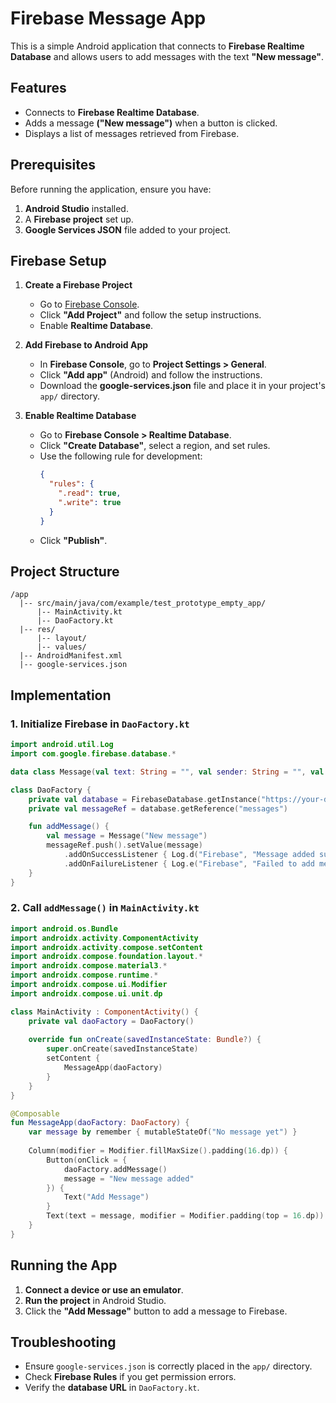 # Firebase Message App

This is a simple Android application that connects to **Firebase Realtime Database** and allows users to add messages with the text **"New message"**.

## Features
- Connects to **Firebase Realtime Database**.
- Adds a message **("New message")** when a button is clicked.
- Displays a list of messages retrieved from Firebase.

## Prerequisites
Before running the application, ensure you have:
1. **Android Studio** installed.
2. A **Firebase project** set up.
3. **Google Services JSON** file added to your project.

## Firebase Setup
1. **Create a Firebase Project**
    - Go to [Firebase Console](https://console.firebase.google.com/).
    - Click **"Add Project"** and follow the setup instructions.
    - Enable **Realtime Database**.

2. **Add Firebase to Android App**
    - In **Firebase Console**, go to **Project Settings > General**.
    - Click **"Add app"** (Android) and follow the instructions.
    - Download the **google-services.json** file and place it in your project's `app/` directory.

3. **Enable Realtime Database**
    - Go to **Firebase Console > Realtime Database**.
    - Click **"Create Database"**, select a region, and set rules.
    - Use the following rule for development:
      ```json
      {
        "rules": {
          ".read": true,
          ".write": true
        }
      }
      ```
    - Click **"Publish"**.

## Project Structure
```
/app
  |-- src/main/java/com/example/test_prototype_empty_app/
      |-- MainActivity.kt
      |-- DaoFactory.kt
  |-- res/
      |-- layout/
      |-- values/
  |-- AndroidManifest.xml
  |-- google-services.json
```

## Implementation

### **1. Initialize Firebase in `DaoFactory.kt`**
```kotlin
import android.util.Log
import com.google.firebase.database.*

data class Message(val text: String = "", val sender: String = "", val timestamp: Long = System.currentTimeMillis())

class DaoFactory {
    private val database = FirebaseDatabase.getInstance("https://your-database-url.firebaseio.com")
    private val messageRef = database.getReference("messages")

    fun addMessage() {
        val message = Message("New message")
        messageRef.push().setValue(message)
            .addOnSuccessListener { Log.d("Firebase", "Message added successfully.") }
            .addOnFailureListener { Log.e("Firebase", "Failed to add message.", it) }
    }
}
```

### **2. Call `addMessage()` in `MainActivity.kt`**
```kotlin
import android.os.Bundle
import androidx.activity.ComponentActivity
import androidx.activity.compose.setContent
import androidx.compose.foundation.layout.*
import androidx.compose.material3.*
import androidx.compose.runtime.*
import androidx.compose.ui.Modifier
import androidx.compose.ui.unit.dp

class MainActivity : ComponentActivity() {
    private val daoFactory = DaoFactory()
    
    override fun onCreate(savedInstanceState: Bundle?) {
        super.onCreate(savedInstanceState)
        setContent {
            MessageApp(daoFactory)
        }
    }
}

@Composable
fun MessageApp(daoFactory: DaoFactory) {
    var message by remember { mutableStateOf("No message yet") }
    
    Column(modifier = Modifier.fillMaxSize().padding(16.dp)) {
        Button(onClick = {
            daoFactory.addMessage()
            message = "New message added"
        }) {
            Text("Add Message")
        }
        Text(text = message, modifier = Modifier.padding(top = 16.dp))
    }
}
```

## Running the App
1. **Connect a device or use an emulator**.
2. **Run the project** in Android Studio.
3. Click the **"Add Message"** button to add a message to Firebase.

## Troubleshooting
- Ensure `google-services.json` is correctly placed in the `app/` directory.
- Check **Firebase Rules** if you get permission errors.
- Verify the **database URL** in `DaoFactory.kt`.


